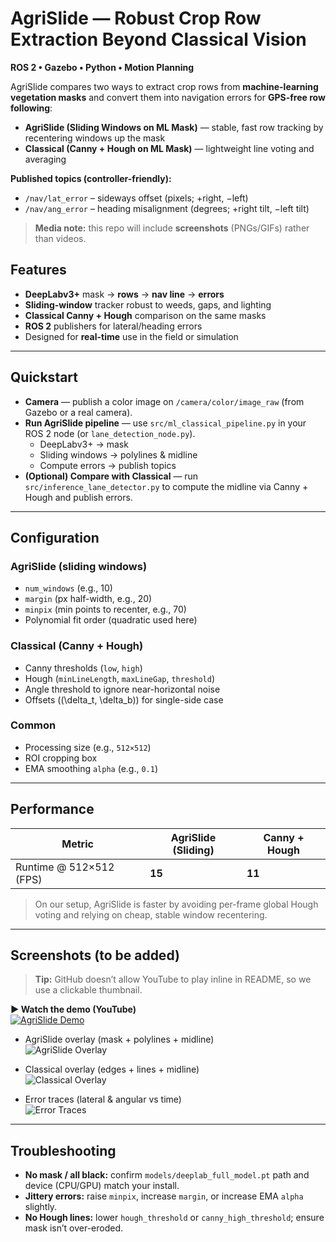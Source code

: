 # AgriSlide — Robust Crop Row Extraction Beyond Classical Vision
**ROS 2 • Gazebo • Python • Motion Planning**

AgriSlide compares two ways to extract crop rows from **machine-learning vegetation masks** and convert them into navigation errors for **GPS-free row following**:

- **AgriSlide (Sliding Windows on ML Mask)** — stable, fast row tracking by recentering windows up the mask  
- **Classical (Canny + Hough on ML Mask)** — lightweight line voting and averaging

**Published topics (controller-friendly):**
- `/nav/lat_error` – sideways offset (pixels; +right, −left)  
- `/nav/ang_error` – heading misalignment (degrees; +right tilt, −left tilt)

> **Media note:** this repo will include **screenshots** (PNGs/GIFs) rather than videos.



## Features
- **DeepLabv3+** mask → **rows** → **nav line** → **errors**
- **Sliding-window** tracker robust to weeds, gaps, and lighting
- **Classical Canny + Hough** comparison on the same masks
- **ROS 2** publishers for lateral/heading errors
- Designed for **real-time** use in the field or simulation

---

## Quickstart

- **Camera** — publish a color image on `/camera/color/image_raw` (from Gazebo or a real camera).
- **Run AgriSlide pipeline** — use `src/ml_classical_pipeline.py` in your ROS 2 node (or `lane_detection_node.py`).
  - DeepLabv3+ → mask  
  - Sliding windows → polylines & midline  
  - Compute errors → publish topics
- **(Optional) Compare with Classical** — run `src/inference_lane_detector.py` to compute the midline via Canny + Hough and publish errors.

---

## Configuration

### AgriSlide (sliding windows)
- `num_windows` (e.g., 10)  
- `margin` (px half-width, e.g., 20)  
- `minpix` (min points to recenter, e.g., 70)  
- Polynomial fit order (quadratic used here)

### Classical (Canny + Hough)
- Canny thresholds (`low`, `high`)  
- Hough (`minLineLength`, `maxLineGap`, `threshold`)  
- Angle threshold to ignore near-horizontal noise  
- Offsets \((\delta_t, \delta_b)\) for single-side case

### Common
- Processing size (e.g., `512×512`)  
- ROI cropping box  
- EMA smoothing `alpha` (e.g., `0.1`)

---

## Performance

| Metric                   | AgriSlide (Sliding) | Canny + Hough |
|--------------------------|---------------------|---------------|
| Runtime @ 512×512 (FPS) | **15**              | **11**        |

> On our setup, AgriSlide is faster by avoiding per-frame global Hough voting and relying on cheap, stable window recentering.

---

## Screenshots (to be added)

> **Tip:** GitHub doesn’t allow YouTube to play inline in README, so we use a clickable thumbnail.

**▶️ Watch the demo (YouTube)**  
[![AgriSlide Demo](https://img.youtube.com/vi/yABlitEfaKY/hqdefault.jpg)](https://www.youtube.com/watch?v=yABlitEfaKY)

- AgriSlide overlay (mask + polylines + midline)  
  ![AgriSlide Overlay](assets/screenshots/agrislide_overlay.png)

- Classical overlay (edges + lines + midline)  
  ![Classical Overlay](assets/screenshots/classical_overlay.png)

- Error traces (lateral & angular vs time)  
  ![Error Traces](assets/screenshots/error_traces.png)

---

## Troubleshooting

- **No mask / all black:** confirm `models/deeplab_full_model.pt` path and device (CPU/GPU) match your install.  
- **Jittery errors:** raise `minpix`, increase `margin`, or increase EMA `alpha` slightly.  
- **No Hough lines:** lower `hough_threshold` or `canny_high_threshold`; ensure mask isn’t over-eroded.
